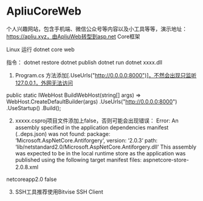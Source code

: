 # ApliuCoreWeb
个人兴趣网站，包含手机端、微信公众号等内容以及小工具等等，演示地址：https://apliu.xyz，由ApliuWeb转型到asp.net Core框架


Linux 运行 dotnet core web

指令： dotnet restore
dotnet publish
dotnet run
dotnet xxxx.dll


1. Program.cs 方法添加[.UseUrls("http://0.0.0.0:8000")]，不然会出现只监听127.0.0.1，外网无法访问

public static IWebHost BuildWebHost(string[] args) =>
            WebHost.CreateDefaultBuilder(args)
		.UseUrls("http://0.0.0.0:8000")
                .UseStartup<Startup>()
                .Build();

2. xxxxx.csproj项目文件添加上<PublishWithAspNetCoreTargetManifest>false</PublishWithAspNetCoreTargetManifest>，否则可能会出现错误：
Error:
  An assembly specified in the application dependencies manifest (*.*.deps.json) was not found:
    package: ‘Microsoft.AspNetCore.Antiforgery‘, version: ‘2.0.3‘
    path: ‘lib/netstandard2.0/Microsoft.AspNetCore.Antiforgery.dll‘
  This assembly was expected to be in the local runtime store as the application was published using the following target manifest files:
    aspnetcore-store-2.0.8.xml　

  <PropertyGroup>
    <TargetFramework>netcoreapp2.0</TargetFramework>
    <PublishWithAspNetCoreTargetManifest>false</PublishWithAspNetCoreTargetManifest>
  </PropertyGroup>

3. SSH工具推荐使用Bitvise SSH Client